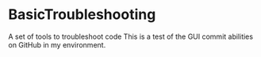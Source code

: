 # BasicTroubleshooting
A set of tools to troubleshoot code
This is a test of the GUI commit abilities on GitHub in my environment.
